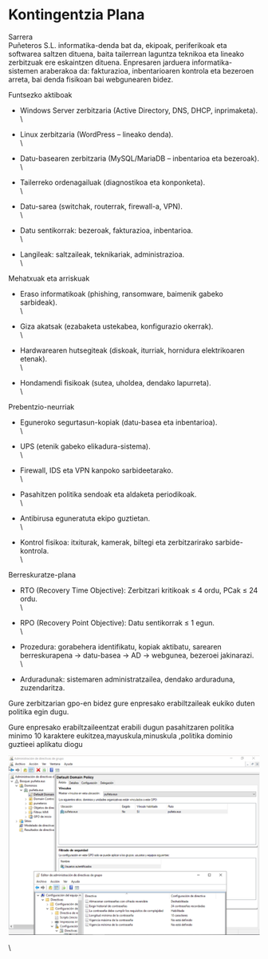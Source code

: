 # Kontingentzia Plana

Sarrera\
Puñeteros S.L. informatika-denda bat da, ekipoak, periferikoak eta softwarea saltzen dituena, baita tailerrean laguntza teknikoa eta lineako zerbitzuak ere eskaintzen dituena. Enpresaren jarduera informatika-sistemen araberakoa da: fakturazioa, inbentarioaren kontrola eta bezeroen arreta, bai denda fisikoan bai webgunearen bidez.

Funtsezko aktiboak

* Windows Server zerbitzaria (Active Directory, DNS, DHCP, inprimaketa).\
  \

* Linux zerbitzaria (WordPress – lineako denda).\
  \

* Datu-basearen zerbitzaria (MySQL/MariaDB – inbentarioa eta bezeroak).\
  \

* Tailerreko ordenagailuak (diagnostikoa eta konponketa).\
  \

* Datu-sarea (switchak, routerrak, firewall-a, VPN).\
  \

* Datu sentikorrak: bezeroak, fakturazioa, inbentarioa.\
  \

* Langileak: saltzaileak, teknikariak, administrazioa.\
  \


Mehatxuak eta arriskuak

* Eraso informatikoak (phishing, ransomware, baimenik gabeko sarbideak).\
  \

* Giza akatsak (ezabaketa ustekabea, konfigurazio okerrak).\
  \

* Hardwarearen hutsegiteak (diskoak, iturriak, hornidura elektrikoaren etenak).\
  \

* Hondamendi fisikoak (sutea, uholdea, dendako lapurreta).\
  \


Prebentzio-neurriak

* Eguneroko segurtasun-kopiak (datu-basea eta inbentarioa).\
  \

* UPS (etenik gabeko elikadura-sistema).\
  \

* Firewall, IDS eta VPN kanpoko sarbideetarako.\
  \

* Pasahitzen politika sendoak eta aldaketa periodikoak.\
  \

* Antibirusa eguneratuta ekipo guztietan.\
  \

* Kontrol fisikoa: itxiturak, kamerak, biltegi eta zerbitzarirako sarbide-kontrola.\
  \


Berreskuratze-plana

* RTO (Recovery Time Objective): Zerbitzari kritikoak ≤ 4 ordu, PCak ≤ 24 ordu.\
  \

* RPO (Recovery Point Objective): Datu sentikorrak ≤ 1 egun.\
  \

* Prozedura: gorabehera identifikatu, kopiak aktibatu, sarearen berreskurapena → datu-basea → AD → webgunea, bezeroei jakinarazi.\
  \

* Arduradunak: sistemaren administratzailea, dendako arduraduna, zuzendaritza.

Gure zerbitzarian gpo-en bidez  gure enpresako erabiltzaileak eukiko duten politika egin dugu.

Gure enpresako erabiltzaileentzat erabili dugun pasahitzaren politika minimo 10 karaktere eukitzea,mayuskula,minuskula ,politika dominio guztieei aplikatu diogu&#x20;

![](.gitbook/assets/unknown.png)

\
